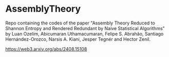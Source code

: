 # AssemblyTheory
Repo containing the codes of the paper "Assembly Theory Reduced to Shannon Entropy and Rendered Redundant by Naive Statistical Algorithms" by Luan Ozelim, Abicumaran Uthamacumaran, Felipe S. Abrahão, Santiago Hernández-Orozco, Narsis A. Kiani, Jesper Tegnér and Hector Zenil.

https://web3.arxiv.org/abs/2408.15108
